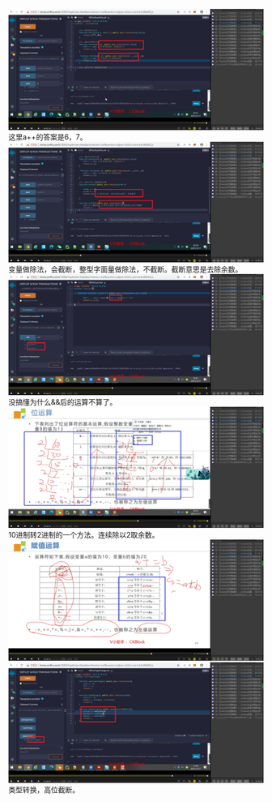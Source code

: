 ![](./img/2022-01-04-08-55-49.png)
这里a++的答案是6，7。
![](./img/2022-01-04-09-01-50.png)
变量做除法，会截断，整型字面量做除法，不截断。截断意思是去除余数。
![](./img/2022-01-04-09-11-09.png)
没搞懂为什么&&后的运算不算了。
![](./img/2022-01-04-09-19-33.png)
10进制转2进制的一个方法。连续除以2取余数。
![](./img/2022-01-04-09-23-22.png)
![](./img/2022-01-04-09-29-00.png)
类型转换，高位截断。